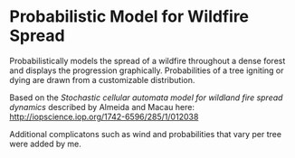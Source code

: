 Probabilistic Model for Wildfire Spread
==============

Probabilistically models the spread of a wildfire throughout a dense forest and displays the progression graphically. Probabilities of a tree igniting or dying are drawn from a customizable distribution.

Based on the _Stochastic cellular automata model for wildland fire spread dynamics_ described by Almeida and Macau here:
http://iopscience.iop.org/1742-6596/285/1/012038

Additional complicatons such as wind and probabilities that vary per tree were added by me.
